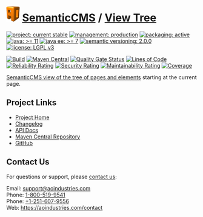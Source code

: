 # [<img src="ao-logo.png" alt="AO Logo" width="35" height="40">](https://github.com/ao-apps) [SemanticCMS](https://github.com/ao-apps/semanticcms) / [View Tree](https://github.com/ao-apps/semanticcms-view-tree)

[![project: current stable](https://semanticcms.com/ao-badges/project-current-stable.svg)](https://aoindustries.com/life-cycle#project-current-stable)
[![management: production](https://semanticcms.com/ao-badges/management-production.svg)](https://aoindustries.com/life-cycle#management-production)
[![packaging: active](https://semanticcms.com/ao-badges/packaging-active.svg)](https://aoindustries.com/life-cycle#packaging-active)  
[![java: &gt;= 11](https://semanticcms.com/ao-badges/java-11.svg)](https://docs.oracle.com/en/java/javase/11/)
[![java ee: &gt;= 7](https://semanticcms.com/ao-badges/javaee-7.svg)](https://docs.oracle.com/javaee/7/)
[![semantic versioning: 2.0.0](https://semanticcms.com/ao-badges/semver-2.0.0.svg)](http://semver.org/spec/v2.0.0.html)
[![license: LGPL v3](https://semanticcms.com/ao-badges/license-lgpl-3.0.svg)](https://www.gnu.org/licenses/lgpl-3.0)

[![Build](https://github.com/ao-apps/semanticcms-view-tree/workflows/Build/badge.svg?branch=1.x)](https://github.com/ao-apps/semanticcms-view-tree/actions?query=workflow%3ABuild)
[![Maven Central](https://maven-badges.herokuapp.com/maven-central/com.semanticcms/semanticcms-view-tree/badge.svg)](https://maven-badges.herokuapp.com/maven-central/com.semanticcms/semanticcms-view-tree)
[![Quality Gate Status](https://sonarcloud.io/api/project_badges/measure?branch=1.x&project=com.semanticcms%3Asemanticcms-view-tree&metric=alert_status)](https://sonarcloud.io/dashboard?branch=1.x&id=com.semanticcms%3Asemanticcms-view-tree)
[![Lines of Code](https://sonarcloud.io/api/project_badges/measure?branch=1.x&project=com.semanticcms%3Asemanticcms-view-tree&metric=ncloc)](https://sonarcloud.io/component_measures?branch=1.x&id=com.semanticcms%3Asemanticcms-view-tree&metric=ncloc)  
[![Reliability Rating](https://sonarcloud.io/api/project_badges/measure?branch=1.x&project=com.semanticcms%3Asemanticcms-view-tree&metric=reliability_rating)](https://sonarcloud.io/component_measures?branch=1.x&id=com.semanticcms%3Asemanticcms-view-tree&metric=Reliability)
[![Security Rating](https://sonarcloud.io/api/project_badges/measure?branch=1.x&project=com.semanticcms%3Asemanticcms-view-tree&metric=security_rating)](https://sonarcloud.io/component_measures?branch=1.x&id=com.semanticcms%3Asemanticcms-view-tree&metric=Security)
[![Maintainability Rating](https://sonarcloud.io/api/project_badges/measure?branch=1.x&project=com.semanticcms%3Asemanticcms-view-tree&metric=sqale_rating)](https://sonarcloud.io/component_measures?branch=1.x&id=com.semanticcms%3Asemanticcms-view-tree&metric=Maintainability)
[![Coverage](https://sonarcloud.io/api/project_badges/measure?branch=1.x&project=com.semanticcms%3Asemanticcms-view-tree&metric=coverage)](https://sonarcloud.io/component_measures?branch=1.x&id=com.semanticcms%3Asemanticcms-view-tree&metric=Coverage)

[SemanticCMS view of the tree of pages and elements](https://github.com/ao-apps/semanticcms-view-tree) starting at the current page.

## Project Links
* [Project Home](https://semanticcms.com/view-tree/)
* [Changelog](https://semanticcms.com/view-tree/changelog)
* [API Docs](https://semanticcms.com/view-tree/apidocs/)
* [Maven Central Repository](https://search.maven.org/artifact/com.semanticcms/semanticcms-view-tree)
* [GitHub](https://github.com/ao-apps/semanticcms-view-tree)

## Contact Us
For questions or support, please [contact us](https://aoindustries.com/contact):

Email: [support@aoindustries.com](mailto:support@aoindustries.com)  
Phone: [1-800-519-9541](tel:1-800-519-9541)  
Phone: [+1-251-607-9556](tel:+1-251-607-9556)  
Web: https://aoindustries.com/contact
